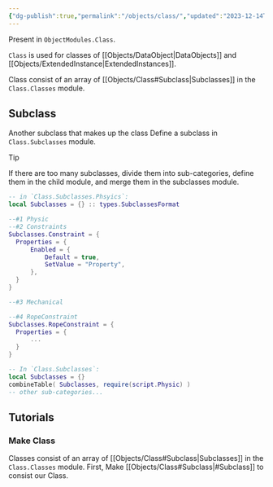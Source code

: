 ```yaml
---
{"dg-publish":true,"permalink":"/objects/class/","updated":"2023-12-14T03:56:41.987+09:00"}
---
```



Present in `ObjectModules.Class`.

`Class` is used for classes of [[Objects/DataObject\|DataObjects]] and [[Objects/ExtendedInstance\|ExtendedInstances]].

Class consist of an array of [[Objects/Class#Subclass\|Subclasses]] in the `Class.Classes` module.
## Subclass

Another subclass that makes up the class
Define a subclass in `Class.Subclasses` module.

>[!Tip] 
>If there are too many subclasses, divide them into sub-categories, define them in the child module, and merge them in the subclasses module.
>```lua
>-- in `Class.Subclasses.Phsyics`:
>local Subclasses = {} :: types.SubclassesFormat
>
>--#1 Physic
>--#2 Constraints
>Subclasses.Constraint = {
>	Properties = {
>		Enabled = {
>			Default = true,
>			SetValue = "Property",
>		},
>	}
>}
>
>--#3 Mechanical
>
>--#4 RopeConstraint
>Subclasses.RopeConstraint = {
>	Properties = {
>		...
>	}
>}
>
>-- In `Class.Subclasses`:
>local Subclasses = {}
>combineTable( Subclasses, require(script.Physic) )
>-- other sub-categories...
>```


## Tutorials

### Make Class

Classes consist of an array of [[Objects/Class#Subclass\|Subclasses]] in the `Class.Classes` module.
First, Make [[Objects/Class#Subclass\|#Subclass]] to consist our Class.


